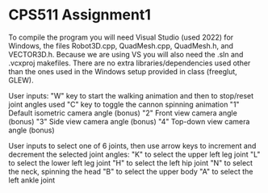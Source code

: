 # CPS511 Assignment1

To compile the program you will need Visual Studio (used 2022) for Windows, the files Robot3D.cpp, QuadMesh.cpp, QuadMesh.h, and VECTOR3D.h.
Because we are using VS you will also need the .sln and .vcxproj makefiles. There are no extra libraries/dependencies used other than
the ones used in the Windows setup provided in class (freeglut, GLEW).

User inputs:
"W" key to start the walking animation and then to stop/reset joint angles used
"C" key to toggle the cannon spinning animation
"1" Default isometric camera angle (bonus)
"2" Front view camera angle (bonus)
"3" Side view camera angle (bonus) 
"4" Top-down view camera angle (bonus)

User inputs to select one of 6 joints, then use arrow keys to increment and decrement the selected joint angles:
"K" to select the upper left leg joint
"L" to select the lower left leg joint
"H" to select the left hip joint
"N" to select the neck, spinning the head
"B" to select the upper body
"A" to select the left ankle joint
